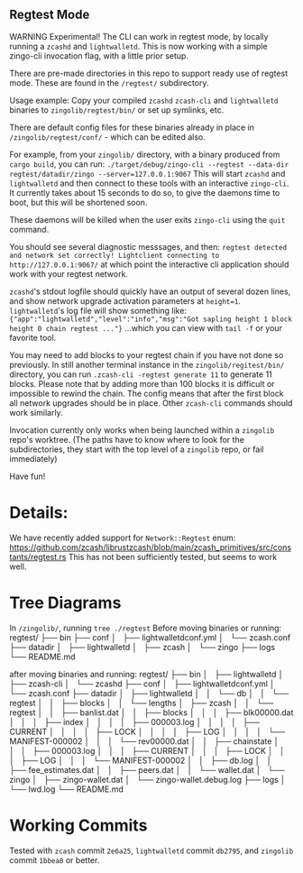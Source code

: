 ## Regtest Mode
WARNING Experimental!
The CLI can work in regtest mode, by locally running a `zcashd` and `lightwalletd`.
This is now working with a simple zingo-cli invocation flag, with a little prior setup.

There are pre-made directories in this repo to support ready use of regtest mode. These are found in the `/regtest/` subdirectory.

Usage example:
Copy your compiled `zcashd` `zcash-cli` and `lightwalletd` binaries to `zingolib/regtest/bin/` or set up symlinks, etc.

There are default config files for these binaries already in place in `/zingolib/regtest/conf/` - which can be edited also.

For example, from your `zingolib/` directory, with a binary produced from `cargo build`, you can run:
`./target/debug/zingo-cli --regtest --data-dir regtest/datadir/zingo --server=127.0.0.1:9067`
This will start `zcashd` and `lightwalletd` and then connect to these tools with an interactive `zingo-cli`.
It currently takes about 15 seconds to do so, to give the daemons time to boot, but this will be shortened soon.

These daemons will be killed when the user exits `zingo-cli` using the `quit` command.

You should see several diagnostic messsages, and then:
`regtest detected and network set correctly!
Lightclient connecting to http://127.0.0.1:9067/`
at which point the interactive cli application should work with your regtest network.

`zcashd`'s stdout logfile should quickly have an output of several dozen lines, and show network upgrade activation parameters at `height=1`.
`lightwalletd`'s log file will show something like:
`{"app":"lightwalletd","level":"info","msg":"Got sapling height 1 block height 0 chain regtest ..."}`
...which you can view with `tail -f` or your favorite tool.

You may need to add blocks to your regtest chain if you have not done so previously.
In still another terminal instance in the `zingolib/regitest/bin/` directory, you can run `.zcash-cli -regtest generate 11` to generate 11 blocks.
Please note that by adding more than 100 blocks it is difficult or impossible to rewind the chain. The config means that after the first block all network upgrades should be in place.
Other `zcash-cli` commands should work similarly.

Invocation currently only works when being launched within a `zingolib` repo's worktree.
(The paths have to know where to look for the subdirectories, they start with the top level of a `zingolib` repo, or fail immediately)

Have fun!

# Details:
We have recently added support for `Network::Regtest` enum: https://github.com/zcash/librustzcash/blob/main/zcash_primitives/src/constants/regtest.rs
This has not been sufficiently tested, but seems to work well.

# Tree Diagrams
In `/zingolib/`, running `tree ./regtest`
Before moving binaries or running:
regtest/
├── bin
├── conf
│   ├── lightwalletdconf.yml
│   └── zcash.conf
├── datadir
│   ├── lightwalletd
│   ├── zcash
│   └── zingo
├── logs
└── README.md

after moving binaries and running:
regtest/
├── bin
│   ├── lightwalletd
│   ├── zcash-cli
│   └── zcashd
├── conf
│   ├── lightwalletdconf.yml
│   └── zcash.conf
├── datadir
│   ├── lightwalletd
│   │   └── db
│   │       └── regtest
│   │           ├── blocks
│   │           └── lengths
│   ├── zcash
│   │   └── regtest
│   │       ├── banlist.dat
│   │       ├── blocks
│   │       │   ├── blk00000.dat
│   │       │   ├── index
│   │       │   │   ├── 000003.log
│   │       │   │   ├── CURRENT
│   │       │   │   ├── LOCK
│   │       │   │   ├── LOG
│   │       │   │   └── MANIFEST-000002
│   │       │   └── rev00000.dat
│   │       ├── chainstate
│   │       │   ├── 000003.log
│   │       │   ├── CURRENT
│   │       │   ├── LOCK
│   │       │   ├── LOG
│   │       │   └── MANIFEST-000002
│   │       ├── db.log
│   │       ├── fee_estimates.dat
│   │       ├── peers.dat
│   │       └── wallet.dat
│   └── zingo
│       ├── zingo-wallet.dat
│       └── zingo-wallet.debug.log
├── logs
│   └── lwd.log
└── README.md

# Working Commits
Tested with `zcash` commit `2e6a25`, `lightwalletd` commit `db2795`, and `zingolib` commit `1bbea8` or better.

